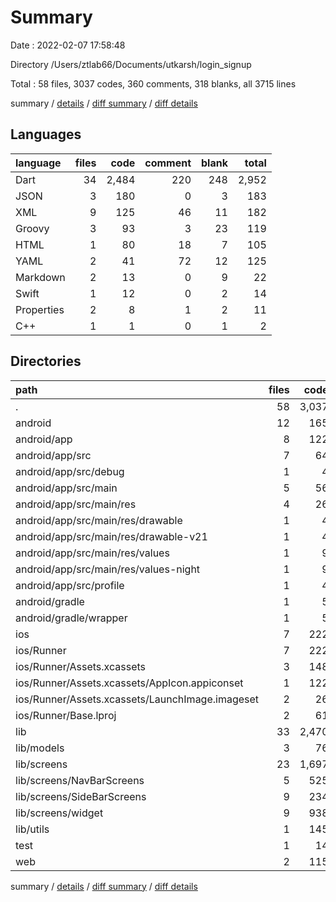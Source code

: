 # Summary

Date : 2022-02-07 17:58:48

Directory /Users/ztlab66/Documents/utkarsh/login_signup

Total : 58 files,  3037 codes, 360 comments, 318 blanks, all 3715 lines

summary / [details](details.md) / [diff summary](diff.md) / [diff details](diff-details.md)

## Languages
| language | files | code | comment | blank | total |
| :--- | ---: | ---: | ---: | ---: | ---: |
| Dart | 34 | 2,484 | 220 | 248 | 2,952 |
| JSON | 3 | 180 | 0 | 3 | 183 |
| XML | 9 | 125 | 46 | 11 | 182 |
| Groovy | 3 | 93 | 3 | 23 | 119 |
| HTML | 1 | 80 | 18 | 7 | 105 |
| YAML | 2 | 41 | 72 | 12 | 125 |
| Markdown | 2 | 13 | 0 | 9 | 22 |
| Swift | 1 | 12 | 0 | 2 | 14 |
| Properties | 2 | 8 | 1 | 2 | 11 |
| C++ | 1 | 1 | 0 | 1 | 2 |

## Directories
| path | files | code | comment | blank | total |
| :--- | ---: | ---: | ---: | ---: | ---: |
| . | 58 | 3,037 | 360 | 318 | 3,715 |
| android | 12 | 165 | 48 | 34 | 247 |
| android/app | 8 | 122 | 47 | 23 | 192 |
| android/app/src | 7 | 64 | 44 | 9 | 117 |
| android/app/src/debug | 1 | 4 | 3 | 1 | 8 |
| android/app/src/main | 5 | 56 | 38 | 7 | 101 |
| android/app/src/main/res | 4 | 26 | 32 | 6 | 64 |
| android/app/src/main/res/drawable | 1 | 4 | 7 | 2 | 13 |
| android/app/src/main/res/drawable-v21 | 1 | 4 | 7 | 2 | 13 |
| android/app/src/main/res/values | 1 | 9 | 9 | 1 | 19 |
| android/app/src/main/res/values-night | 1 | 9 | 9 | 1 | 19 |
| android/app/src/profile | 1 | 4 | 3 | 1 | 8 |
| android/gradle | 1 | 5 | 1 | 1 | 7 |
| android/gradle/wrapper | 1 | 5 | 1 | 1 | 7 |
| ios | 7 | 222 | 2 | 9 | 233 |
| ios/Runner | 7 | 222 | 2 | 9 | 233 |
| ios/Runner/Assets.xcassets | 3 | 148 | 0 | 4 | 152 |
| ios/Runner/Assets.xcassets/AppIcon.appiconset | 1 | 122 | 0 | 1 | 123 |
| ios/Runner/Assets.xcassets/LaunchImage.imageset | 2 | 26 | 0 | 3 | 29 |
| ios/Runner/Base.lproj | 2 | 61 | 2 | 2 | 65 |
| lib | 33 | 2,470 | 210 | 241 | 2,921 |
| lib/models | 3 | 76 | 17 | 23 | 116 |
| lib/screens | 23 | 1,697 | 142 | 154 | 1,993 |
| lib/screens/NavBarScreens | 5 | 525 | 89 | 48 | 662 |
| lib/screens/SideBarScreens | 9 | 234 | 42 | 35 | 311 |
| lib/screens/widget | 9 | 938 | 11 | 71 | 1,020 |
| lib/utils | 1 | 145 | 23 | 29 | 197 |
| test | 1 | 14 | 10 | 7 | 31 |
| web | 2 | 115 | 18 | 8 | 141 |

summary / [details](details.md) / [diff summary](diff.md) / [diff details](diff-details.md)